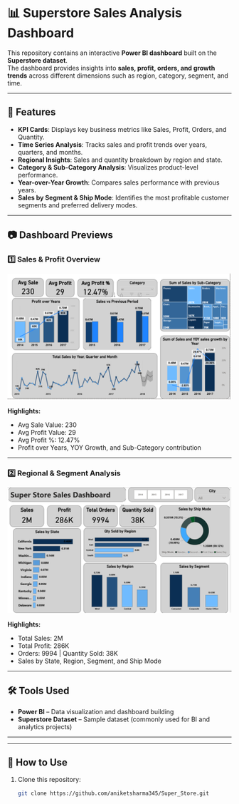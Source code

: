 # 📊 Superstore Sales Analysis Dashboard

This repository contains an interactive **Power BI dashboard** built on the **Superstore dataset**.  
The dashboard provides insights into **sales, profit, orders, and growth trends** across different dimensions such as region, category, segment, and time.  

---

## 🚀 Features
- **KPI Cards**: Displays key business metrics like Sales, Profit, Orders, and Quantity.
- **Time Series Analysis**: Tracks sales and profit trends over years, quarters, and months.
- **Regional Insights**: Sales and quantity breakdown by region and state.
- **Category & Sub-Category Analysis**: Visualizes product-level performance.
- **Year-over-Year Growth**: Compares sales performance with previous years.
- **Sales by Segment & Ship Mode**: Identifies the most profitable customer segments and preferred delivery modes.

---

## 📷 Dashboard Previews

### 1️⃣ Sales & Profit Overview
![Sales and Profit Dashboard](https://github.com/aniketsharma345/Super_Store/blob/main/super_store2.png)

**Highlights:**
- Avg Sale Value: 230  
- Avg Profit Value: 29  
- Avg Profit %: 12.47%  
- Profit over Years, YOY Growth, and Sub-Category contribution  

---

### 2️⃣ Regional & Segment Analysis
![Regional Dashboard](https://github.com/aniketsharma345/Super_Store/blob/main/super_store1.png)

**Highlights:**
- Total Sales: 2M  
- Total Profit: 286K  
- Orders: 9994 | Quantity Sold: 38K  
- Sales by State, Region, Segment, and Ship Mode  

---

## 🛠️ Tools Used
- **Power BI** – Data visualization and dashboard building  
- **Superstore Dataset** – Sample dataset (commonly used for BI and analytics projects)  

---



---

## 📌 How to Use
1. Clone this repository:
   ```bash
   git clone https://github.com/aniketsharma345/Super_Store.git
